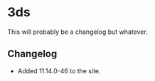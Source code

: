 # 3ds
This will probably be a changelog but whatever.

## Changelog
- Added 11.14.0-46 to the site.
